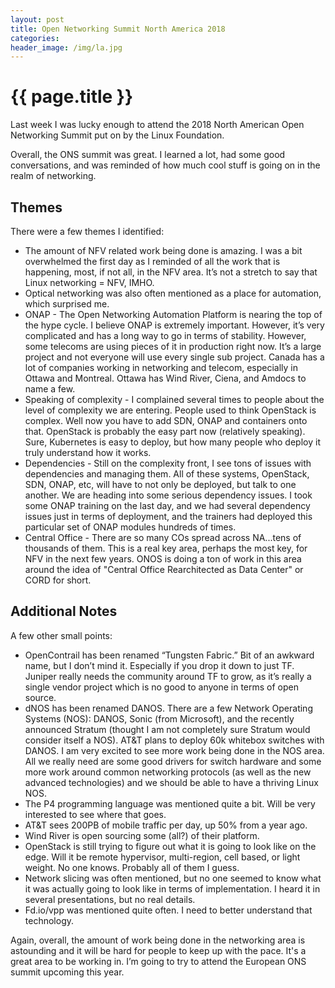 ```yaml
---
layout: post
title: Open Networking Summit North America 2018
categories:
header_image: /img/la.jpg
---
```


# {{ page.title }}
Last week I was lucky enough to attend the 2018 North American Open Networking Summit put on by the Linux Foundation.

Overall, the ONS summit was great. I learned a lot, had some good conversations, and was reminded of how much cool stuff is going on in the realm of networking.

## Themes

There were a few themes I identified:

* The amount of NFV related work being done is amazing. I was a bit overwhelmed the first day as I reminded of all the work that is happening, most, if not all, in the NFV area. It’s not a stretch to say that Linux networking = NFV, IMHO.
* Optical networking was also often mentioned as a place for automation, which surprised me.
* ONAP - The Open Networking Automation Platform is nearing the top of the hype cycle. I believe ONAP is extremely important. However, it’s very complicated and has a long way to go in terms of stability. However, some telecoms are using pieces of it in production right now. It’s a large project and not everyone will use every single sub project.
Canada has a lot of companies working in networking and telecom, especially in Ottawa and Montreal. Ottawa has Wind River, Ciena, and Amdocs to name a few.
* Speaking of complexity - I complained several times to people about the level of complexity we are entering. People used to think OpenStack is complex. Well now you have to add SDN, ONAP and containers onto that. OpenStack is probably the easy part now (relatively speaking). Sure, Kubernetes is easy to deploy, but how many people who deploy it truly understand how it works.
* Dependencies - Still on the complexity front, I see tons of issues with dependencies and managing them. All of these systems, OpenStack, SDN, ONAP, etc, will have to not only be deployed, but talk to one another. We are heading into some serious dependency issues. I took some ONAP training on the last day, and we had several dependency issues just in terms of deployment, and the trainers had deployed this particular set of ONAP modules hundreds of times.
* Central Office - There are so many COs spread across NA...tens of thousands of them. This is a real key area, perhaps the most key, for NFV in the next few years.  ONOS is doing a ton of work in this area around the idea of "Central Office Rearchitected as Data Center" or CORD for short.

## Additional Notes

A few other small points:

* OpenContrail has been renamed “Tungsten Fabric.” Bit of an awkward name, but I don’t mind it. Especially if you drop it down to just TF. Juniper really needs the community around TF to grow, as it’s really a single vendor project which is no good to anyone in terms of open source.
* dNOS has been renamed DANOS. There are a few Network Operating Systems (NOS): DANOS, Sonic (from Microsoft), and the recently announced Stratum (thought I am not completely sure Stratum would consider itself a NOS). AT&T plans to deploy 60k whitebox switches with DANOS. I am very excited to see more work being done in the NOS area. All we really need are some good drivers for switch hardware and some more work around common networking protocols (as well as the new advanced technologies) and we should be able to have a thriving Linux NOS.
* The P4 programming language was mentioned quite a bit. Will be very interested to see where that goes.
* AT&T sees 200PB of mobile traffic per day, up 50% from a year ago.
* Wind River is open sourcing some (all?) of their platform.
* OpenStack is still  trying to figure out what it is going to look like on the edge. Will it be remote hypervisor, multi-region, cell based, or light weight. No one knows. Probably all of them I guess.
* Network slicing was often mentioned, but no one seemed to know what it was actually going to look like in terms of implementation. I heard it in several presentations, but no real details.
* Fd.io/vpp was mentioned quite often. I need to better understand that technology.

Again, overall,  the amount of work being done in the networking area is astounding and it will be hard for people to keep up with the pace. It's a great area to be working in. I’m going to try to attend the European ONS summit upcoming this year.
